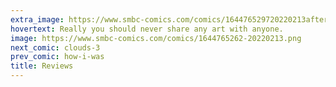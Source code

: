 ```yaml
---
extra_image: https://www.smbc-comics.com/comics/164476529720220213after.png
hovertext: Really you should never share any art with anyone.
image: https://www.smbc-comics.com/comics/1644765262-20220213.png
next_comic: clouds-3
prev_comic: how-i-was
title: Reviews
---
```



